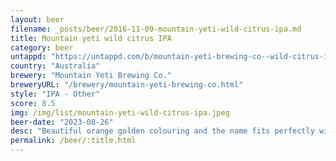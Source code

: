 ```yaml
---
layout: beer
filename: _posts/beer/2016-11-09-mountain-yeti-wild-citrus-ipa.md
title: Mountain yeti wild citrus IPA
category: beer
untappd: "https://untappd.com/b/mountain-yeti-brewing-co--wild-citrus-ipa/5299158"
country: "Australia"
brewery: "Mountain Yeti Brewing Co."
breweryURL: "/brewery/mountain-yeti-brewing-co.html"
style: "IPA - Other"
score: 8.5
img: /img/list/mountain-yeti-wild-citrus-ipa.jpeg
beer-date: "2023-08-26"
desc: "Beautiful orange golden colouring and the name fits perfectly with the taste. Citrus and orange comes through with the bitterness from the hops. Has the mellow taste of a west coast IPA. Lots of suspended particles but that doesn’t change the taste"
permalink: /beer/:title.html
---
```

